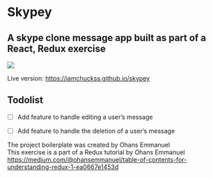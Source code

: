 # Skypey

## A skype clone message app built as part of a React, Redux exercise

![](src/skypey-demo.gif)

Live version: https://iamchuckss.github.io/skypey

## Todolist

- [ ] Add feature to handle editing a user’s message
- [ ] Add feature to handle the deletion of a user’s message


The project boilerplate was created by Ohans Emmanuel </br>
This exercise is a part of a Redux tutorial by Ohans Emmanuel
https://medium.com/@ohansemmanuel/table-of-contents-for-understanding-redux-1-ea0667e1453d

